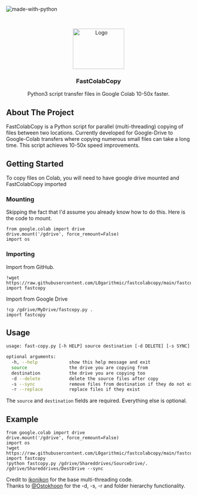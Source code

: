 ![made-with-python](https://img.shields.io/badge/Made%20with-Python3-brightgreen)

<!-- LOGO -->
<br />
<p align="center">
  <img src="https://user-images.githubusercontent.com/1237743/125965643-35d4eefd-963f-475b-9b36-c95564329e03.png" alt="Logo" width="140" height="110">
  <h3 align="center">FastColabCopy</h3>

  <p align="center">
    Python3 script transfer files in Google Colab 10-50x faster.
    <br />
    </p>
</p>

## About The Project
FastColabCopy is a Python script for parallel (multi-threading) copying of files between two locations. Currently developed for Google-Drive to Google-Colab transfers where copying numerous small files can take a long time. This script achieves 10-50x speed improvements.


## Getting Started
To copy files on Colab, you will need to have google drive mounted and FastColabCopy imported 

### Mounting
Skipping the fact that I'd assume you already know how to do this. Here is the code to mount.
```
from google.colab import drive
drive.mount('/gdrive', force_remount=False)
import os
```

### Importing
Import from GitHub.   
```
!wget https://raw.githubusercontent.com/L0garithmic/fastcolabcopy/main/fastcopy.py
import fastcopy
```

Import from Google Drive
```
!cp /gdrive/MyDrive/fastcopy.py .
import fastcopy
```


## Usage
```sh
usage: fast-copy.py [-h HELP] source destination [-d DELETE] [-s SYNC] [-r REPLACE ]

optional arguments:
  -h, --help            show this help message and exit
  source                the drive you are copying from
  destination           the drive you are copying too
  -d --delete           delete the source files after copy
  -s --sync             remove files from destination if they do not exist in source
  -r --replace          replace files if they exist
```
The `source` and `destination` fields are required. Everything else is optional.

## Example
```
from google.colab import drive
drive.mount('/gdrive', force_remount=False)
import os
!wget https://raw.githubusercontent.com/L0garithmic/fastcolabcopy/main/fastcopy.py
import fastcopy
!python fastcopy.py /gdrive/Shareddrives/SourceDrive/. /gdrive/Shareddrives/DestDrive --sync
```


Credit to [ikonikon](https://github.com/ikonikon/fast-copy) for the base multi-threading code.   
Thanks to [@Ostokhoon](https://www.freelancer.com/u/Ostokhoon) for the -d, -s, -r and folder hierarchy functionality.
